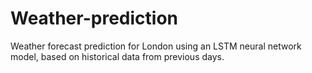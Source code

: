 # Weather-prediction
Weather forecast prediction for London using an LSTM neural network model, based on historical data from previous days.
